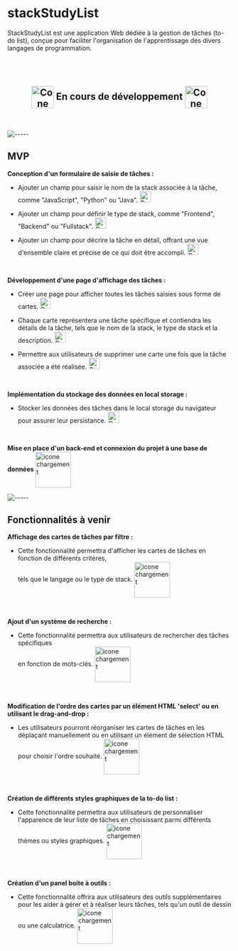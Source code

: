 # stackStudyList

StackStudyList est une application Web dédiée à la gestion de tâches (to-do list), conçue pour faciliter l'organisation de l'apprentissage des divers langages de programmation.

<br>
<br>

<h2 align="center">
    <img align="center" width="50px" src='https://drive.google.com/uc?export=view&id=1QsKPEaudgrP9IfOmqznXZfAb9mQZKMF0' alt="Cone de chantier">
    En cours de développement
    <img align="center" width="50px" src='https://drive.google.com/uc?export=view&id=1QsKPEaudgrP9IfOmqznXZfAb9mQZKMF0' alt="Cone de chantier">
</h2>

<br>

![-----](https://raw.githubusercontent.com/andreasbm/readme/master/assets/lines/grass.png)

## MVP

**Conception d'un formulaire de saisie de tâches :** 

- Ajouter un champ pour saisir le nom de la stack associée à la tâche, comme "JavaScript", "Python" ou "Java". <img width="25px" src='https://drive.google.com/uc?export=view&id=1fwqYA-hjZIqPA4EzMjAlk_hO17wVp-QQ' alt="Pouce en l'aire">


- Ajouter un champ pour définir le type de stack, comme "Frontend", "Backend" ou "Fullstack". <img width="25px" src='https://drive.google.com/uc?export=view&id=1fwqYA-hjZIqPA4EzMjAlk_hO17wVp-QQ' alt="Pouce en l'aire">


- Ajouter un champ pour décrire la tâche en détail, offrant une vue d'ensemble claire et précise de ce qui doit être accompli. <img width="25px" src='https://drive.google.com/uc?export=view&id=1fwqYA-hjZIqPA4EzMjAlk_hO17wVp-QQ' alt="Pouce en l'aire">

<br>

**Développement d'une page d'affichage des tâches :**

- Créer une page pour afficher toutes les tâches saisies sous forme de cartes. <img width="25px" src='https://drive.google.com/uc?export=view&id=1fwqYA-hjZIqPA4EzMjAlk_hO17wVp-QQ' alt="Pouce en l'aire">

  
- Chaque carte représentera une tâche spécifique et contiendra les détails de la tâche, tels que le nom de la stack, le type de stack et la description. <img width="25px" src='https://drive.google.com/uc?export=view&id=1fwqYA-hjZIqPA4EzMjAlk_hO17wVp-QQ' alt="Pouce en l'aire">

  
- Permettre aux utilisateurs de supprimer une carte une fois que la tâche associée a été réalisée. <img width="25px" src='https://drive.google.com/uc?export=view&id=1fwqYA-hjZIqPA4EzMjAlk_hO17wVp-QQ' alt="Pouce en l'aire">

<br>

**Implémentation du stockage des données en local storage :**

- Stocker les données des tâches dans le local storage du navigateur pour assurer leur persistance. <img width="25px" src='https://drive.google.com/uc?export=view&id=1fwqYA-hjZIqPA4EzMjAlk_hO17wVp-QQ' alt="Pouce en l'aire">

<br>

**Mise en place d'un back-end et connexion du projet à une base de données** <img align="center" width="80px" src='https://drive.google.com/uc?export=view&id=1vg4BLwE2wh6F2UGTJK6exRU-ydiGjwhC' alt="icone chargement">

![-----](https://raw.githubusercontent.com/andreasbm/readme/master/assets/lines/grass.png)

## Fonctionnalités à venir

**Affichage des cartes de tâches par filtre :**

- Cette fonctionnalité permettra d'afficher les cartes de tâches en fonction de différents critères,<br>tels que le langage ou le type de stack. <img align="center" width="80px" src='https://drive.google.com/uc?export=view&id=1vg4BLwE2wh6F2UGTJK6exRU-ydiGjwhC' alt="icone chargement">

<br>

**Ajout d'un système de recherche :**

- Cette fonctionnalité permettra aux utilisateurs de rechercher des tâches spécifiques<br>en fonction de mots-clés. <img align="center" width="80px" src='https://drive.google.com/uc?export=view&id=1vg4BLwE2wh6F2UGTJK6exRU-ydiGjwhC' alt="icone chargement">

<br>

**Modification de l'ordre des cartes par un élément HTML 'select' ou en utilisant le drag-and-drop :**

- Les utilisateurs pourront réorganiser les cartes de tâches en les déplaçant manuellement ou en utilisant un élément de sélection HTML pour choisir l'ordre souhaité. <img align="center" width="80px" src='https://drive.google.com/uc?export=view&id=1vg4BLwE2wh6F2UGTJK6exRU-ydiGjwhC' alt="icone chargement">

<br>

**Création de différents styles graphiques de la to-do list :**

- Cette fonctionnalité permettra aux utilisateurs de personnaliser l'apparence de leur liste de tâches en choisissant parmi différents thèmes ou styles graphiques. <img align="center" width="80px" src='https://drive.google.com/uc?export=view&id=1vg4BLwE2wh6F2UGTJK6exRU-ydiGjwhC' alt="icone chargement">

<br>

**Création d'un panel boite à outils :**

- Cette fonctionnalité offrira aux utilisateurs des outils supplémentaires pour les aider à gérer et à réaliser leurs tâches, tels qu'un outil de dessin ou une calculatrice. <img align="center" width="80px" src='https://drive.google.com/uc?export=view&id=1vg4BLwE2wh6F2UGTJK6exRU-ydiGjwhC' alt="icone chargement">
